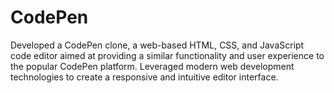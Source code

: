 # CodePen
Developed a CodePen clone, a web-based HTML, CSS, and JavaScript code editor aimed at providing a similar functionality and user experience to the popular CodePen platform. Leveraged modern web development technologies to create a responsive and intuitive editor interface.
